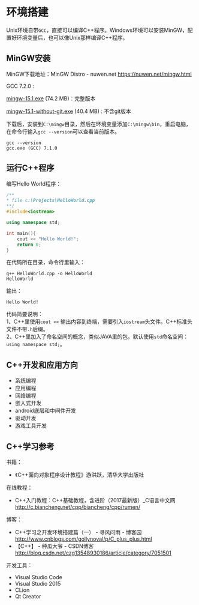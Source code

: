 # 环境搭建

Unix环境自带`GCC`，直接可以编译C++程序。Windows环境可以安装MinGW，配置好环境变量后，也可以像Unix那样编译C++程序。

## MinGW安装

MinGW下载地址：MinGW Distro - nuwen.net  https://nuwen.net/mingw.html

 GCC 7.2.0 :

[mingw-15.1.exe](https://nuwen.net/files/mingw/mingw-15.1.exe) (74.2 MB)：完整版本

[mingw-15.1-without-git.exe](https://nuwen.net/files/mingw/mingw-15.1-without-git.exe) (40.4 MB) : 不含git版本

下载后，安装到`C:\mingw`目录，然后在环境变量添加`C:\mingw\bin`，重启电脑，在命令行输入`gcc --version`可以查看当前版本。

``` 
gcc --version
gcc.exe (GCC) 7.1.0
```

## 运行C++程序

编写Hello World程序：

``` cpp
/**
* file c:\Projects\HelloWorld.cpp
**/
#include<iostream>

using namespace std;

int main(){
    cout << "Hello World!";
    return 0;
}
```

在代码所在目录，命令行里输入：
```
g++ HelloWorld.cpp -o HelloWorld 
HelloWorld
```

输出：
```
Hello World!
```

代码简要说明：  
1、C++里使用`cout <<` 输出内容到终端，需要引入`iostream`头文件。C++标准头文件不带`.h`后缀。   
2、C++里加入了命名空间的概念，类似JAVA里的包。默认使用`std`命名空间：`using namespace std;`。

## C++开发和应用方向

- 系统编程
- 应用编程
- 网络编程
- 嵌入式开发
- android底层和中间件开发
- 驱动开发
- 游戏工具开发

## C++学习参考

书籍：

- 《C++面向对象程序设计教程》游洪跃，清华大学出版社

在线教程：

- C++入门教程：C++基础教程，含进阶（2017最新版）_C语言中文网  http://c.biancheng.net/cpp/biancheng/cpp/rumen/

博客：

- C++学习之开发环境搭建篇（一） - 寻风问雨 - 博客园  http://www.cnblogs.com/gollynoval/p/C_plus_plus.html
- 【C++】 - 种瓜大爷 - CSDN博客  http://blog.csdn.net/czg13548930186/article/category/7051501

开发工具：

- Visual Studio Code
- Visual Studio 2015
- CLion
- Qt Creator



